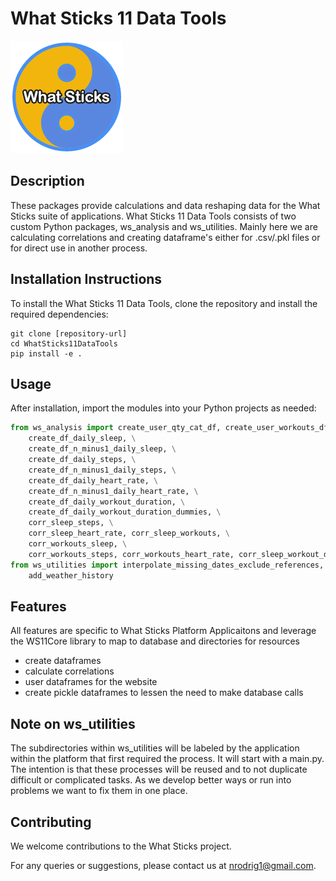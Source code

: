 
# What Sticks 11 Data Tools

![What Sticks Logo](wsLogo180.png)

## Description
These packages provide calculations and data reshaping data for the What Sticks suite of applications. What Sticks 11 Data Tools consists of two custom Python packages, ws_analysis and ws_utilities. Mainly here we are calculating correlations and creating dataframe's either for .csv/.pkl files or for direct use in another process.


## Installation Instructions
To install the What Sticks 11 Data Tools, clone the repository and install the required dependencies:
```
git clone [repository-url]
cd WhatSticks11DataTools
pip install -e .
```


## Usage
After installation, import the modules into your Python projects as needed:

```python
from ws_analysis import create_user_qty_cat_df, create_user_workouts_df, \
    create_df_daily_sleep, \
    create_df_n_minus1_daily_sleep, \
    create_df_daily_steps, \
    create_df_n_minus1_daily_steps, \
    create_df_daily_heart_rate, \
    create_df_n_minus1_daily_heart_rate, \
    create_df_daily_workout_duration, \
    create_df_daily_workout_duration_dummies, \
    corr_sleep_steps, \
    corr_sleep_heart_rate, corr_sleep_workouts, \
    corr_workouts_sleep, \
    corr_workouts_steps, corr_workouts_heart_rate, corr_sleep_workout_dummies
from ws_utilities import interpolate_missing_dates_exclude_references, \
    add_weather_history
```


## Features
All features are specific to What Sticks Platform Applicaitons and leverage the WS11Core library to map to database and directories for resources
- create dataframes
- calculate correlations
- user dataframes for the website
- create pickle dataframes to lessen the need to make database calls


## Note on ws_utilities
The subdirectories within ws_utilities will be labeled by the application within the platform that first required the process. It will start with a main.py. The intention is that these processes will be reused and to not duplicate difficult or complicated tasks. As we develop better ways or run into problems we want to fix them in one place.


## Contributing

We welcome contributions to the What Sticks project.

For any queries or suggestions, please contact us at nrodrig1@gmail.com.